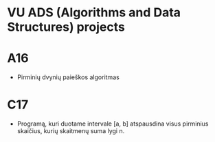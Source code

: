 # VU ADS (Algorithms and Data Structures) projects

# A16 
- Pirminių dvynių paieškos algoritmas

# C17 
- Programą, kuri duotame intervale [a, b] atspausdina visus pirminius skaičius, kurių skaitmenų suma lygi n.
